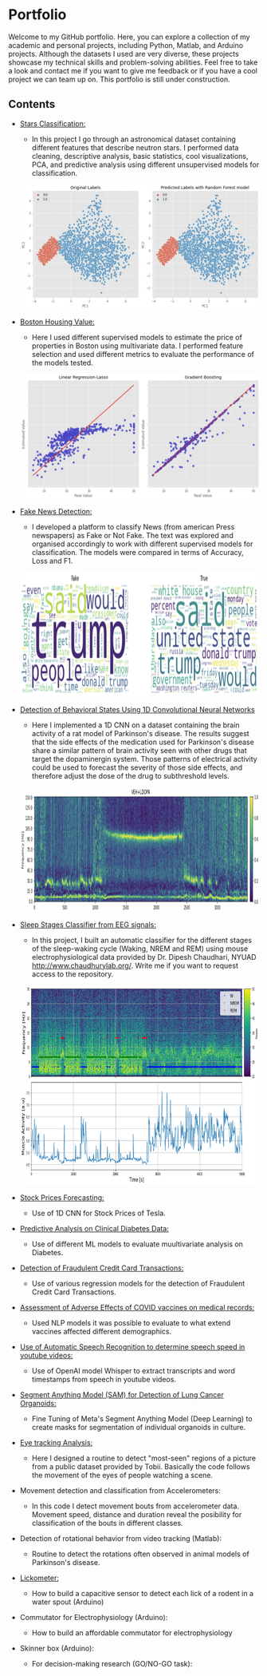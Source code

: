 # Portfolio

Welcome to my GitHub portfolio. Here, you can explore a collection of my academic and personal projects, including Python, Matlab, and Arduino projects. Although the datasets I used are very diverse, these projects showcase my technical skills and problem-solving abilities. Feel free to take a look and contact me if you want to give me feedback or if you have a cool project we can team up on. This portfolio is still under construction.


## Contents

- [Stars Classification:](https://colab.research.google.com/github/Barryjuait/Barryjuait/blob/master/Personal%20Projects/HTRU2_analysis.ipynb)
  * In this project I go through an astronomical dataset containing different features that describe neutron stars. I performed data cleaning, descriptive analysis, basic statistics, cool visualizations, PCA, and predictive analysis using different unsupervised models for classification.
  
  <p align="center">
   <img src="https://github.com/Barryjuait/Portfolio/blob/main/Images/Pulsar_Classification.png" width="500" height="250">
  </p>
  
- [Boston Housing Value:](https://colab.research.google.com/github/Barryjuait/Barryjuait/blob/master/Personal%20Projects/Estimating_Prices_in_Boston_with_Supervised_Models.ipynb)
  * Here I used different supervised models to estimate the price of properties in Boston using multivariate data. I performed feature selection and used different metrics to evaluate the performance of the models tested.
   <p align="center">
   <img src="https://github.com/Barryjuait/Portfolio/blob/main/Images/Boston.png" width="500" height="250">
  </p>
    
- [Fake News Detection:](https://colab.research.google.com/github/Barryjuait/Barryjuait/blob/master/Personal%20Projects/Fake_News_Detection_from_Press_Analysis.ipynb)
  * I developed a platform to classify News (from american Press newspapers) as Fake or Not Fake. The text was explored and organised accordingly to work with different supervised models for classification. The models were compared in terms of Accuracy, Loss and F1.
   <p align="center">
   <img src="https://github.com/Barryjuait/Portfolio/blob/main/Images/FakeNews.png" width="600" height="250">
  </p>

- [Detection of Behavioral States Using 1D Convolutional Neural Networks](https://colab.research.google.com/github/Barryjuait/Barryjuait/blob/master/Personal%20Projects/Dysk_MLP.ipynb)
  * Here I implemented a 1D CNN on a dataset containing the brain activity of a rat model of Parkinson's disease. The results suggest that the side effects of the medication used for Parkinson's disease share a similar pattern of brain activity seen with other drugs that target the dopaminergin system. Those patterns of electrical activity could be used to forecast the severity of those side effects, and therefore adjust the dose of the drug to subthreshold levels.
   <p align="center">
   <img src="https://github.com/Barryjuait/Portfolio/blob/main/Images/Spg.png" width="800" height="250">
  </p>
   
- [Sleep Stages Classifier from EEG signals:](https://github.com/Barryjuait/SleepGit)
  * In this project, I built an automatic classifier for the different stages of the sleep-waking cycle (Waking, NREM and REM) using mouse electrophysiological data provided by Dr. Dipesh Chaudhari, NYUAD http://www.chaudhurylab.org/. Write me if you want to request access to the repository.
  <p align="center">
   <img src="https://github.com/Barryjuait/Portfolio/blob/main/Images/output.png" width="800" height="400">
  </p>

- [Stock Prices Forecasting:](https://colab.research.google.com/drive/1aVaUI125giafvNOtFhMPn-Z1UpW2WU9D#scrollTo=BjOUlr1JXaaj.ipynb)
  * Use of 1D CNN for Stock Prices of Tesla.
 
- [Predictive Analysis on Clinical Diabetes Data:](https://colab.research.google.com/drive/1ZchbdgLPwSYk2Vrq-Lhqil5aXP9FsY7V.ipynb)
  * Use of different ML models to evaluate muultivariate analysis on Diabetes.
    
- [Detection of Fraudulent Credit Card Transactions:](https://colab.research.google.com/github/Barryjuait/Barryjuait/blob/master/Personal%20Projects/Detection_of_Fraudulent_Transactions.ipynb#scrollTo=OlTL8yl3SctL.ipynb)
  * Use of various regression models for the detection of Fraudulent Credit Card Transactions.
 
- [Assessment of Adverse Effects of COVID vaccines on medical records:](https://github.com/Barryjuait/Barryjuait/blob/master/Personal%20Projects/COVIDadverse.ipynb)
  * Used NLP models it was possible to evaluate to what extend vaccines affected different demographics.
 
- [Use of Automatic Speech Recognition to determine speech speed in youtube videos:](https://github.com/Barryjuait/Barryjuait/blob/master/Personal%20Projects/Youtube_Analysis/YoutubeAnalysis.ipynb)
  * Use of OpenAI model Whisper to extract transcripts and word timestamps from speech in youtube videos.

- [Segment Anything Model (SAM) for Detection of Lung Cancer Organoids:](https://github.com/Barryjuait/Barryjuait/blob/master/Personal%20Projects/SAM_Organoids.ipynb)
  * Fine Tuning of Meta's Segment Anything Model (Deep Learning) to create masks for segmentation of individual organoids in culture.
  
- [Eye tracking Analysis: ](https://github.com/Barryjuait/Barryjuait/tree/master/Eyetracking)
  * Here I designed a routine to detect "most-seen" regions of a picture from a public dataset provided by Tobii. Basically the code follows the movement of the eyes of people watching a scene.

- Movement detection and classification from Accelerometers:
  * In this code I detect movement bouts from accelerometer data. Movement speed, distance and duration reveal the posibility for classification of the bouts in different classes.
 
- Detection of rotational behavior from video tracking (Matlab):
  * Routine to detect the rotations often observed in animal models of Parkinson's disease.

- [Lickometer:](https://github.com/Barryjuait/Barryjuait/blob/master/Arduino/Lick-o-meter)
  * How to build a capacitive sensor to detect each lick of a rodent in a water spout (Arduino) 
  
- Commutator for Electrophysiology (Arduino):
  * How to build an affordable commutator for electrophysiology
  
- Skinner box (Arduino):
  * For decision-making research (GO/NO-GO task):

  
